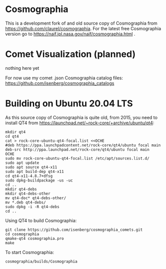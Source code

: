 # Cosmographia

This is a development fork of and old source copy of Cosmographia from https://github.com/claurel/cosmographia. For the latest free Cosmographia version go to https://naif.jpl.nasa.gov/naif/cosmographia.html .

# Comet Visualization (planned)

nothing here yet

For now use my comet .json Cosmographia catalog files: https://github.com/isenberg/cosmographia_catalogs

# Building on Ubuntu 20.04 LTS

As this source copy of Cosmographia is quite old, from 2015, you need to install QT4 from https://launchpad.net/~rock-core/+archive/ubuntu/qt4:

```
mkdir qt4
cd qt4
cat > rock-core-ubuntu-qt4-focal.list <<OCHE
#deb https://ppa.launchpadcontent.net/rock-core/qt4/ubuntu focal main
deb-src http://ppa.launchpad.net/rock-core/qt4/ubuntu focal main
OCHE
sudo mv rock-core-ubuntu-qt4-focal.list /etc/apt/sources.list.d/
sudo apt update
sudo apt source qt4-x11
sudo apt build-dep qt4-x11
cd qt4-x11-4.8.7+dfsg
sudo dpkg-buildpackage -us -uc
cd ..
mkdir qt4-debs
mkdir qt4-debs-other
mv qt4-doc* qt4-debs-other/
mv *.deb qt4-debs/
sudo dpkg -i -R qt4-debs
cd ..
```

Using QT4 to build Cosmographia:
```
git clone https://github.com/isenberg/cosmographia_comets.git
cd cosmographia
qmake-qt4 cosmographia.pro
make
```

To start Cosmographia:
```
cosmographia/builds/Cosmographia
```
